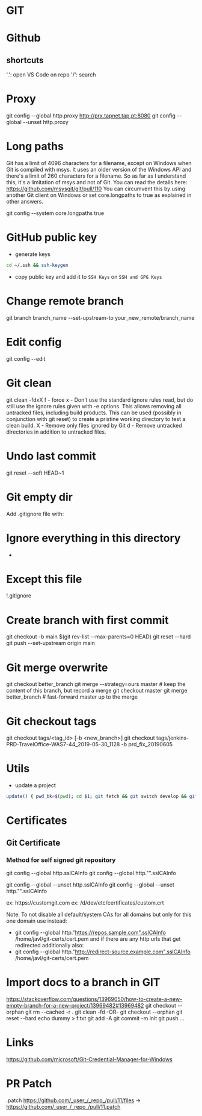 # GIT

# Github
## shortcuts
'.': open VS Code on repo
'/': search

# Proxy
git config --global http.proxy http://prx.tapnet.tap.pt:8080
git config --global --unset http.proxy


# Long paths
Git has a limit of 4096 characters for a filename, except on Windows when Git is compiled with msys. It uses an older version of the Windows API and there's a limit of 260 characters for a filename.
So as far as I understand this, it's a limitation of msys and not of Git. You can read the details here: https://github.com/msysgit/git/pull/110
You can circumvent this by using another Git client on Windows or set core.longpaths to true as explained in other answers.

git config --system core.longpaths true

# GitHub public key
- generate keys
~~~bash
cd ~/.ssh && ssh-keygen
~~~
- copy public key and add it to `SSH Keys` on `SSH and GPG Keys`

# Change remote branch
git branch branch_name --set-upstream-to your_new_remote/branch_name


# Edit config
git config --edit


# Git clean
git clean -fdxX
f - force
x - Don’t use the standard ignore rules read, but do still use the ignore rules given with -e options.
This allows removing all untracked files, including build products.
This can be used (possibly in conjunction with git reset) to create a pristine working directory to test a clean build.
X - Remove only files ignored by Git
d - Remove untracked directories in addition to untracked files.


# Undo last commit
git reset --soft HEAD~1


# Git empty dir
Add .gitignore file with:
# Ignore everything in this directory
*
# Except this file
!.gitignore


# Create branch with first commit
git checkout -b main $(git rev-list --max-parents=0 HEAD)
git reset --hard
git push --set-upstream origin main


# Git merge overwrite
git checkout better_branch
git merge --strategy=ours master    # keep the content of this branch, but record a merge
git checkout master
git merge better_branch             # fast-forward master up to the merge


# Git checkout tags
git checkout tags/<tag_id> [-b <new_branch>]
git checkout tags/jenkins-PRD-TravelOffice-WAS7-44_2019-05-30_1128 -b prd_fix_20190605


# Utils
- update a project
~~~bash
update() { pwd_bk=$(pwd); cd $1; git fetch && git switch develop && git pull; cd $pwd_bk; ls; }
~~~


# Certificates
## Git Certificate
### Method for self signed git repository
git config --global http.sslCAInfo <cert-file>
git config --global http."<git-repo>".sslCAInfo <cert-file>

git config --global --unset http.sslCAInfo
git config --global --unset http."<git-repo>".sslCAInfo

<git-repo>
ex: https://customgit.com
<cert-file>
ex: /d/dev/etc/certificates/custom.crt

Note:
To not disable all default/system CAs for all domains but only for this one domain use instead:
- git config --global http."https://repos.sample.com".sslCAInfo /home/javl/git-certs/cert.pem
and if there are any http urls that get redirected additionally also:
- git config --global http."http://redirect-source.example.com".sslCAInfo /home/javl/git-certs/cert.pem


# Import docs to a branch in GIT
https://stackoverflow.com/questions/13969050/how-to-create-a-new-empty-branch-for-a-new-project/13969482#13969482
git checkout --orphan <branchname>
git rm --cached -r .
git clean -fd
-OR-
git checkout --orphan <branchname>
git reset --hard
echo dummy > f.txt
git add -A
git commit -m init
git push ...

# Links
https://github.com/microsoft/Git-Credential-Manager-for-Windows

# PR Patch
<pr-path>.patch
https://github.com/_user_/_repo_/pull/11/files
->
https://github.com/_user_/_repo_/pull/11.patch
